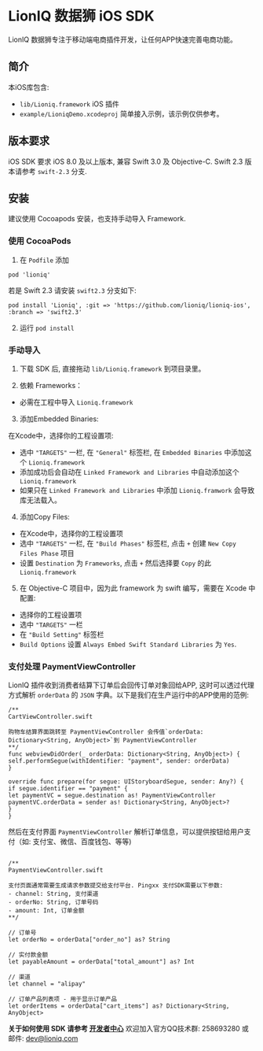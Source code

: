# LionIQ 数据狮 iOS SDK

LionIQ 数据狮专注于移动端电商插件开发，让任何APP快速完善电商功能。

## 简介
本iOS库包含: 

- `lib/Lioniq.framework` iOS 插件
- `example/LioniqDemo.xcodeproj` 简单接入示例，该示例仅供参考。

## 版本要求
iOS SDK 要求 iOS 8.0 及以上版本, 兼容 Swift 3.0 及 Objective-C. Swift 2.3 版本请参考 `swift-2.3` 分支.

## 安装

建议使用 Cocoapods 安装，也支持手动导入 Framework.

### 使用 CocoaPods
1. 在 `Podfile` 添加

````
pod 'lioniq'
````

若是 Swift 2.3 请安装 `swift2.3` 分支如下: 

````
pod install 'Lioniq', :git => 'https://github.com/lioniq/lioniq-ios', :branch => 'swift2.3'
````

2. 运行 `pod install`


### 手动导入
1. 下载 SDK 后, 直接拖动 `lib/Lioniq.framework` 到项目录里。

2. 依赖 Frameworks：

- 必需在工程中导入 `Lioniq.framework`

3. 添加Embedded Binaries: 

在Xcode中，选择你的工程设置项: 

- 选中 `"TARGETS"` 一栏, 在 `"General"` 标签栏, 在 `Embedded Binaries` 中添加这个 `Lioniq.framework`
- 添加成功后会自动在 `Linked Framework and Libraries` 中自动添加这个 `Lioniq.framework`
- 如果只在 `Linked Framework and Libraries` 中添加 `Lioniq.framwork` 会导致库无法载入。

4. 添加Copy Files: 

- 在Xcode中，选择你的工程设置项
- 选中 `"TARGETS"` 一栏, 在 `"Build Phases"` 标签栏, 点击 `+` 创建 `New Copy Files Phase` 项目
- 设置 `Destination` 为 `Frameworks`, 点击 `+` 然后选择要 `Copy` 的此 `Lioniq.framework`

5. 在 Objective-C 项目中，因为此 framework 为 swift 编写，需要在 Xcode 中配置: 

- 选择你的工程设置项
- 选中 `"TARGETS"` 一栏
- 在 `"Build Setting"` 标签栏
- `Build Options` 设置 `Always Embed Swift Standard Libraries` 为 `Yes`.

### 支付处理  PaymentViewController

LionIQ 插件收到消费者结算下订单后会回传订单对象回给APP, 这时可以透过代理方式解析 `orderData` 的 `JSON` 字典。以下是我们在生产运行中的APP使用的范例: 

````
/** 
CartViewController.swift

购物车结算界面跳转至 PaymentViewController 会传值`orderData: Dictionary<String, AnyObject>`到 PaymentViewController
**/
func webviewDidOrder(_ orderData: Dictionary<String, AnyObject>) {
self.performSegue(withIdentifier: "payment", sender: orderData)
}

override func prepare(for segue: UIStoryboardSegue, sender: Any?) {
if segue.identifier == "payment" {
let paymentVC = segue.destination as! PaymentViewController
paymentVC.orderData = sender as! Dictionary<String, AnyObject>?
}
}

````

然后在支付界面 `PaymentViewController` 解析订单信息，可以提供按钮给用户支付（如: 支付宝、微信、百度钱包、等等)

````

/**
PaymentViewController.swift

支付页面通常需要生成请求参数提交给支付平台. Pingxx 支付SDK需要以下参数: 
- channel: String, 支付渠道
- orderNo: String, 订单号码
- amount: Int, 订单金额
**/

// 订单号
let orderNo = orderData["order_no"] as? String

// 实付款金额
let payableAmount = orderData["total_amount"] as? Int

// 渠道
let channel = "alipay" 

// 订单产品列表项 - 用于显示订单产品
let orderItems = orderData["cart_items"] as? Dictionary<String, AnyObject>

````


**关于如何使用 SDK 请参考 [开发者中心](http://docs.lioniq.com/)**
欢迎加入官方QQ技术群: 258693280
或邮件: dev@lioniq.com






